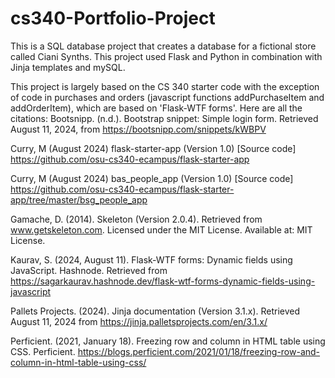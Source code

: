 # cs340-Portfolio-Project

This is a SQL database project that creates a database for a fictional store called Ciani Synths.
This project used Flask and Python in combination with Jinja templates and mySQL.

This project is largely based on the CS 340 starter code with the exception of code in purchases and orders (javascript functions addPurchaseItem and addOrderItem), which are based on  'Flask-WTF forms'. Here are all the citations:
Bootsnipp. (n.d.). Bootstrap snippet: Simple login form. Retrieved August 11, 2024, from https://bootsnipp.com/snippets/kWBPV

Curry, M (August 2024) flask-starter-app (Version 1.0) [Source code] https://github.com/osu-cs340-ecampus/flask-starter-app

Curry, M (August 2024) bas_people_app (Version 1.0) [Source code] https://github.com/osu-cs340-ecampus/flask-starter-app/tree/master/bsg_people_app

Gamache, D. (2014). Skeleton (Version 2.0.4). Retrieved from www.getskeleton.com. Licensed under the MIT License. Available at: MIT License.

Kaurav, S. (2024, August 11). Flask-WTF forms: Dynamic fields using JavaScript. Hashnode. Retrieved from https://sagarkaurav.hashnode.dev/flask-wtf-forms-dynamic-fields-using-javascript

Pallets Projects. (2024). Jinja documentation (Version 3.1.x). Retrieved August 11, 2024 from https://jinja.palletsprojects.com/en/3.1.x/

Perficient. (2021, January 18). Freezing row and column in HTML table using CSS. Perficient. https://blogs.perficient.com/2021/01/18/freezing-row-and-column-in-html-table-using-css/


